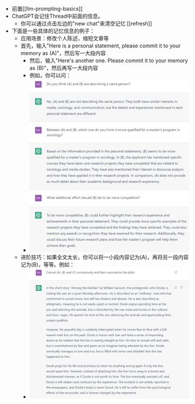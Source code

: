 
- 前置[[llm-prompting-basics]]
- ChatGPT会记住Thread中前面的信息。
  - 你可以通过点击左边的"new chat"来清空记忆 [[refresh]]
- 下面是一些具体的记忆信息的例子：
  - 应用场景：修改个人陈述，缩短文章等
  - 首先，输入"Here is a personal statement, please commit it to your memory as (A)"，然后写一大段内容
    - 然后，输入"Here's another one. Please commit it to your memory as (B)"，然后再写一大段内容
    - 例如，你可以问：
    - ![](prompt-example-memory.png)
  - 进阶技巧：如果全文太长，你可以将一小段内容记为(A)，再将另一段内容记为(B)，等等。例如：
    - ![](prompt-example-memory-by-parts.png)